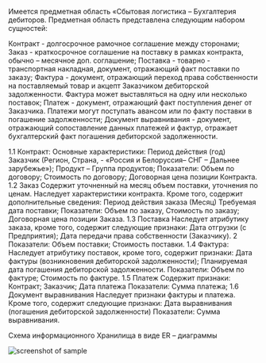 Имеется предметная область «Сбытовая логистика – Бухгалтерия дебиторов. 
Предметная область представлена следующим набором сущностей: 

Контракт - долгосрочное рамочное соглашение между сторонами; 
Заказ - краткосрочное соглашение на поставку в рамках контракта, обычно – месячное доп. соглашение; 
Поставка - товарно - транспортная накладная, документ, отражающий факт поставки по заказу;
Фактура - документ, отражающий переход права собственности на поставляемый товар и акцепт Заказчиком дебиторской задолженности. Фактура может выставляться на одну или несколько поставок;
Платеж - документ, отражающий факт поступления денег от Заказчика. Платежи могут поступать авансом или по факту поставки в погашение задолженности;
Документ выравнивания - документ, отражающий сопоставление данных платежей и фактур, отражает бухгалтерский факт погашения дебиторской задолженности. 

1.1 Контракт:  Основные характеристики: Период действия (год) Заказчик (Регион, Страна, - «Россия и Белоруссия– СНГ – Дальнее зарубежье»); Продукт – Группа продуктов; Показатели: Объем по договору; Стоимость по договору; Договорная цена позиции Контракта. 
1.2 Заказ 
Содержит уточненный на месяц объем поставки, уточнения по ценам. Наследует характеристики контракта. Кроме того, содержит дополнительные сведения: Период действия заказа (Месяц) Требуемая дата поставки; Показатели: Объем по заказу, Стоимость по заказу; Договорная цена позиции Заказа. 
1.3 Поставка Наследует атрибутику заказа, кроме того, содержит следующие признаки: Дата отгрузки (с Предприятия); Дата передачи права собственности (Заказчику). 
2 Показатели: Объем поставки; Стоимость поставки. 
1.4 Фактура:  Наследует атрибутику поставок, кроме того, содержит признаки: Дата фактуры (возникновения дебиторской задолженности); Планируемая дата погашения дебиторской задолженности. Показатели: Объем по фактуре; Стоимость по фактуре. 
1.5 Платеж Содержит признаки: Контракт; Заказчик; Дата платежа Показатели: Сумма платежа; 
1.6 Документ выравнивания Наследует признаки фактуры и платежа. Кроме того, содержит следующие признаки: Дата выравнивания (погашения дебиторской задолженности) Показатели: Сумма выравнивания. 

Схема информационного Хранилища в виде ER – диаграммы

![screenshot of sample](https://github.com/aovakur/databasedesign/picture.png)